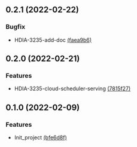 ## 0.2.1 (2022-02-22)
### Bugfix
* HDIA-3235-add-doc [(faea9b6)](https://gitlab.si.francetelecom.fr/hbx-data-ia/gcp/ofr-fgt-shared-data/ofr-fgt-shared-data-serving/commits/faea9b632a89d2995b801781fb280152f0c6311d)

## 0.2.0 (2022-02-21)
### Features
* HDIA-3235-cloud-scheduler-serving [(7815f27)](https://gitlab.si.francetelecom.fr/hbx-data-ia/gcp/ofr-fgt-shared-data/ofr-fgt-shared-data-serving/commits/7815f275065f2ad249a67bc64da430171f4d8890)

## 0.1.0 (2022-02-09)
### Features
* Init_project [(bfe6d8f)](https://gitlab.si.francetelecom.fr/hbx-data-ia/gcp/ofr-fgt-shared-data/ofr-fgt-shared-data-serving/commits/bfe6d8f8dc7643301d2e96fed23f5b6e315790c5)
